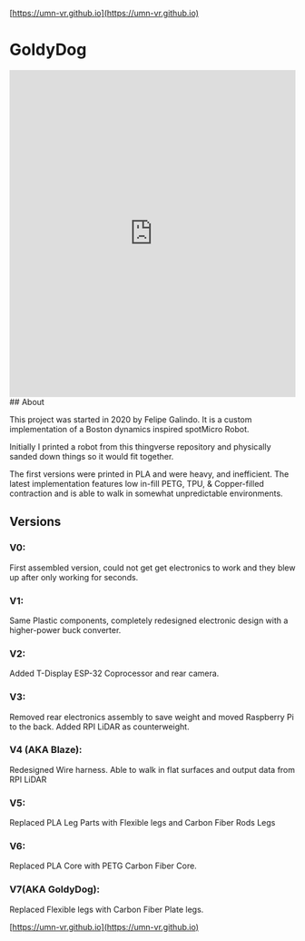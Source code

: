 [https://umn-vr.github.io](https://umn-vr.github.io)

# GoldyDog 

<iframe src="https://poly.cam/capture/64365421-F546-46C2-90AB-B86434DDAE5A" title="polycam capture viewer" style="height:60vmin;width:100%;max-height:720px;max-width:1280px;min-height:280px;min-width:280px" frameborder="0"></iframe>
## About

This project was started in 2020 by Felipe Galindo. It is a custom implementation of a Boston dynamics inspired spotMicro Robot.

Initially I printed a robot from this thingverse repository and physically sanded down things so it would fit together. 

The first versions were printed in PLA and were heavy, and inefficient. The latest implementation features low in-fill PETG, TPU, & Copper-filled contraction and is able to walk in somewhat unpredictable environments. 

## Versions

### V0:
First assembled version, could not get get electronics to work and they blew up after only working for seconds. 

### V1:
Same Plastic components, completely redesigned electronic design with a higher-power buck converter. 

### V2:
Added T-Display ESP-32 Coprocessor and rear camera.

### V3:
Removed rear electronics assembly to save weight and moved Raspberry Pi to the back. Added RPI LiDAR as counterweight. 

### V4 (AKA Blaze):
Redesigned Wire harness. Able to walk in flat surfaces and output data from RPI LiDAR

### V5:
Replaced PLA Leg Parts with Flexible legs and Carbon Fiber Rods Legs

### V6:
Replaced PLA Core with PETG Carbon Fiber Core. 

### V7(AKA GoldyDog):
Replaced Flexible legs with Carbon Fiber Plate legs. 

[https://umn-vr.github.io](https://umn-vr.github.io)
